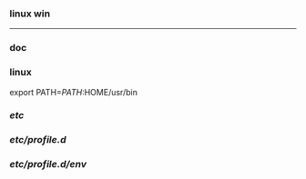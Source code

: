 ### linux win
---

### doc

### linux
export PATH=$PATH:$HOME/usr/bin

### *etc*
### *etc/profile.d*
### *etc/profile.d/env*


























































